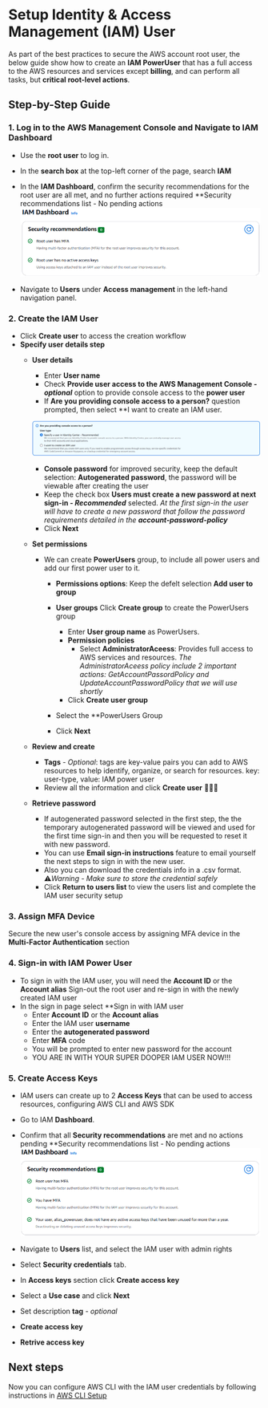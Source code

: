 # Setup Identity & Access Management (IAM) User
As part of the best practices to secure the AWS account root user, the below guide show how to create an **IAM PowerUser** that has a full access to the AWS resources and services except **billing**, and can perform all tasks, but **critical root-level actions**.

## Step-by-Step Guide
### 1. Log in to the AWS Management Console and Navigate to IAM Dashboard
- Use the **root user** to log in.
- In the **search box** at the top-left corner of the page, search **IAM**
- In the **IAM Dashboard**, confirm the security recommendations for the root user are all met, and no further actions required
**Security recommendations list - No pending actions
![Security Recommendations](./media/security_recommendations.png)

- Navigate to **Users** under **Access management** in the left-hand navigation panel.

### 2. Create the IAM User
- Click **Create user** to access the creation workflow
- **Specify user details step**
    - **User details**
        - Enter **User name**
        - Check **Provide user access to the AWS Management Console - *optional*** option to provide console access to the **power user**
        - If **Are you providing console access to a person?** question prompted, then select **I want to create an IAM user.

        ![console access confirmation](./media/console_access_confirmation.png)

        - **Console password** for improved security, keep the default selection: **Autogenerated password**, the password will be viewable after creating the user
        - Keep the check box **Users must create a new password at next sign-in - *Recommended*** selected.
            *At the first sign-in the user will have to create a new password that follow the password requirements detailed in the **account-password-policy***
        - Click **Next**
    - **Set permissions**
        - We can create **PowerUsers** group, to include all power users and add our first power user to it.
            - **Permissions options**: Keep the defelt selection **Add user to group**
            - **User groups** Click **Create group** to create the PowerUsers group
                 - Enter **User group name** as PowerUsers.
                 - **Permission policies**
                    - Select **AdministratorAceess**: Provides full access to AWS services and resources.
                    *The AdministratorAceess policy include 2 important actions: GetAccountPassordPolicy and UpdateAccountPasswordPolicy that we will use shortly*
                - Click **Create user group**
            
            - Select the **PowerUsers Group
            - Click **Next**
    - **Review and create**
        - **Tags** - *Optional*: tags are key-value pairs you can add to AWS resources to help identify, organize, or search for resources.
            key: user-type, value: IAM power user
        - Review all the information and click **Create user** 🎉🎉🎉
    - **Retrieve password**
        - If autogenerated password selected in the first step, the the temporary autogenerated password will be viewed and used for the first time sign-in and then you
        will be requested to reset it with new password.
        - You can use **Email sign-in instructions** feature to email yourself the next steps to sign in with the new user.
        - Also you can download the credentials info in a .csv format.
        ⚠️*Warning - Make sure to store the credential safely*
        - Click **Return to users list** to view the users list and complete the IAM user security setup

### 3. Assign MFA Device
Secure the new user's console access by assigning MFA device in the **Multi-Factor Authentication** section

### 4. Sign-in with IAM Power User
- To sign in with the IAM user, you will need the **Account ID** or the **Account alias**
Sign-out the root user and re-sign in with the newly created IAM user
- In the sign in page select **Sign in with IAM user
    - Enter **Account ID** or the **Account alias**
    - Enter the IAM user **username**
    - Enter the **autogenerated password**
    - Enter **MFA** code
    - You will be prompted to enter new password for the account
    - YOU ARE IN WITH YOUR SUPER DOOPER IAM USER NOW!!!

### 5. Create Access Keys
- IAM users can create up to 2 **Access Keys** that can be used to access resources, configuring AWS CLI and AWS SDK
- Go to IAM **Dashboard**.
- Confirm that all **Security recommendations** are met and no actions pending
**Security recommendations list - No pending actions
![IAM Power User Security Recommendations](./media/security_recommendations_iam_user.png)

- Navigate to **Users** list, and select the IAM user with admin rights
- Select **Security credentials** tab.
- In **Access keys** section click **Create access key**
- Select a **Use case** and click **Next**
- Set description **tag** - *optional*
- **Create access key**
- **Retrive access key**

## Next steps
Now you can configure AWS CLI with the IAM user credentials by following instructions in [AWS CLI Setup](./03-aws-cli-setup.md)





